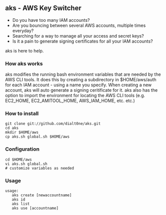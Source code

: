 ## aks - AWS Key Switcher

* Do you have too many IAM accounts?
* Are you bouncing between several AWS accounts, multiple times everyday?
* Searching for a way to manage all your access and secret keys?
* Is it a pain to generate signing certificates for all your IAM accounts?

aks is here to help.

### How aks works

aks modifies the running bash environment variables that are needed by the
AWS CLI tools. It does this by creating a subdirectory in $HOME/aws/auth
for each IAM account - using a name you specify. When creating a new account,
aks will auto generate a signing ceritificate for it. aks also has the option to
import the environment for locating the AWS CLI tools (e.g. EC2_HOME,
EC2_AMITOOL_HOME, AWS_IAM_HOME, etc. etc.)

### How to install

	git clone git://github.com/dialt0ne/aks.git
	cd aks
	mkdir $HOME/aws
	cp aks.sh global.sh $HOME/aws

### Configuration

	cd $HOME/aws
	vi aks.sh global.sh
	# customize variables as needed

### Usage

	usage:
	   aks create [newaccountname]
	   aks id
	   aks list
	   aks use [accountname]

